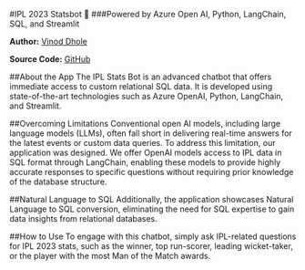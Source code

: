 #IPL 2023 Statsbot 🏏
###Powered by Azure Open AI, Python, LangChain, SQL, and Streamlit

**Author:** [Vinod Dhole](https://www.linkedin.com/in/vinodvidhole/)

**Source Code:** [GitHub](https://github.com/vinodvidhole/IPLStatsBot)

##About the App
The IPL Stats Bot is an advanced chatbot that offers immediate access to custom relational SQL data. It is developed using state-of-the-art technologies such as Azure OpenAI, Python, LangChain, and Streamlit.

##Overcoming Limitations
Conventional open AI models, including large language models (LLMs), often fall short in delivering real-time answers for the latest events or custom data queries. To address this limitation, our application was designed. We offer OpenAI models access to IPL data in SQL format through LangChain, enabling these models to provide highly accurate responses to specific questions without requiring prior knowledge of the database structure.

##Natural Language to SQL
Additionally, the application showcases Natural Language to SQL conversion, eliminating the need for SQL expertise to gain data insights from relational databases.

##How to Use
To engage with this chatbot, simply ask IPL-related questions for IPL 2023 stats, such as the winner, top run-scorer, leading wicket-taker, or the player with the most Man of the Match awards.